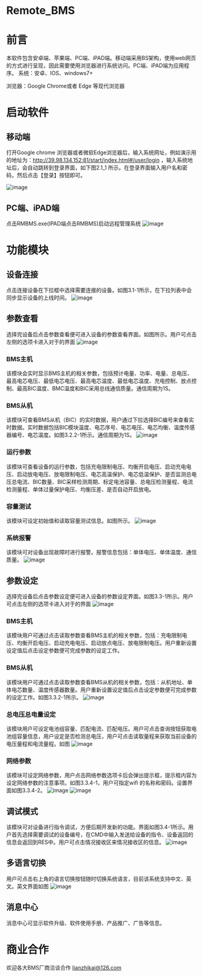 # Remote_BMS
# 前言
  本软件包含安卓端、苹果端、PC端、iPAD端。移动端采用BS架构，使用web网页的方式进行呈现，因此需要使用浏览器进行系统访问。PC端、iPAD端为应用程序。
  系统：安卓、IOS、windows7+

  浏览器：Google Chrome或者 Edge 等现代浏览器
 # 启动软件
 ## 移动端
 打开Google chrome 浏览器或者微软Edge浏览器后，输入系统网址，例如演示用的地址为：http://39.98.134.152:81/start/index.html#/user/login ，输入系统地址后，会自动跳转到登录界面，如下图2.1_1 所示。在登录界面输入用户名和密码，然后点击【登录】按钮即可。
 
![image](https://github.com/liangzhikai2013/Remote_BMS/blob/main/img/Picture1.png)
## PC端、iPAD端
点击RMBMS.exe(IPAD端点击RMBMS)启动远程管理系统
![image](https://github.com/liangzhikai2013/Remote_BMS/blob/main/img/Picture2.png)
# 功能模块
## 设备连接
点击连接设备在下拉框中选择需要连接的设备。如图3.1-1所示，在下拉列表中会同步显示设备的上线时间。
![image](https://github.com/liangzhikai2013/Remote_BMS/blob/main/img/Picture3.png)
## 参数查看
选择完设备后点击参数查看便可进入设备的参数查看界面。如图所示。用户可点击左侧的选项卡进入对于的界面
![image](https://github.com/liangzhikai2013/Remote_BMS/blob/main/img/Picture4.png)
### BMS主机
该模块会实时显示BMS主机的相关参数，包括预计电量、功率、电量、总电压、最高电芯电压、最低电芯电压、最高电芯温度、最低电芯温度、充电控制、放点控制、最高BIC温度、BMC温度和BIC采用总线通信质量。通信周期为1S。
### BMS从机
该模块可查看BMS从机（BIC）的实时数据，用户通过下拉选择BIC编号来查看实时数据。实时数据包括BIC模块温度、电芯序号、电芯电压、电芯均衡、温度传感器编号、电芯温度。如图3.2.2-1所示。通信周期为1S。
![image](https://github.com/liangzhikai2013/Remote_BMS/blob/main/img/Picture5.png)
### 运行参数
该模块可查看设备的运行参数，包括充电限制电压、均衡开启电压、启动充电电压、启动放电电压、放电限制电压、电芯高温保护、电芯低温保护、是否监测总电压总电流、BIC数量、BIC采样检测周期、标定电池容量、总电压检测量程、电流检测量程、单体过量保护电压、均衡压差、是否自动开启放电。
### 容量测试
该模块可设定初始值和读取容量测试信息。如图所示。
![image](https://github.com/liangzhikai2013/Remote_BMS/blob/main/img/Picture6.png)
### 系统报警
该模块可对设备出现故障时进行报警。报警信息包括：单体电压、单体温度、通信质量。
![image](https://github.com/liangzhikai2013/Remote_BMS/blob/main/img/Picture7.png)
## 参数设定
选择完设备后点击参数设定便可进入设备的参数设定界面。如图3.3-1所示。用户可点击左侧的选项卡进入对于的界面
![image](https://github.com/liangzhikai2013/Remote_BMS/blob/main/img/Picture8.png)
### BMS主机
该模块用户可通过点击读取参数查看BMS主机的相关参数，包括：充电限制电压、均衡开启电压、启动充电电压、启动放点电压、放电限制电压。用户重新设置设定值后点击设定参数便可完成参数的设定工作。
### BMS从机
该模块用户可通过点击读取参数查看BMS从机的相关参数，包括：从机地址、单体电芯数量、温度传感器数量。用户重新设置设定值后点击设定参数便可完成参数的设定工作。如图3.3.2-1所示。
![image](https://github.com/liangzhikai2013/Remote_BMS/blob/main/img/Picture9.png)
### 总电压总电量设定
该模块用户可设定电池组容量、匹配电流、匹配电压。用户可点击查询按钮获取电池组容量信息，用户设定是否检测总电压，用户可点击读取量程来获取当前设备的电压量程和电流量程。如图
![image](https://github.com/liangzhikai2013/Remote_BMS/blob/main/img/Picture10.png)
### 网络参数
该模块可设定网络参数，用户点击网络参数选项卡后会弹出提示框，提示框内容为设定网络参数的注意事项。如图3.3.4-1，用户可指定wifi 的名称和密码。设置界面如图3.3.4-2。
![image](https://github.com/liangzhikai2013/Remote_BMS/blob/main/img/Picture11.png)
![image](https://github.com/liangzhikai2013/Remote_BMS/blob/main/img/Picture12.png)
## 调试模式
该模块可对设备进行指令调试，方便后期开发新的功能。界面如图3.4-1所示。用户首先选择需要调试的设备编号，在CMD中输入发送给设备的指令、设备返回的信息会返回到RES中。用户可点击情况接收区来情况接收区的信息。
![image](https://github.com/liangzhikai2013/Remote_BMS/blob/main/img/Picture13.png)
## 多语言切换
用户可点击右上角的语言切换按钮随时切换系统语言，目前该系统支持中文、英文。英文界面如图
![image](https://github.com/liangzhikai2013/Remote_BMS/blob/main/img/Picture14.png)
## 消息中心
消息中心可显示软件升级、软件使用手册、产品推广、广告等信息。

# 商业合作
欢迎各大BMS厂商洽谈合作
lianzhikai@126.com





